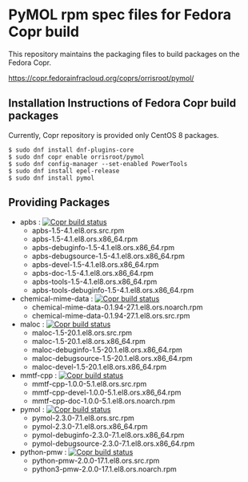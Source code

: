 # PyMOL rpm spec files for Fedora Copr build
This repository maintains the packaging files to build packages on the Fedora Copr.

https://copr.fedorainfracloud.org/coprs/orrisroot/pymol/

## Installation Instructions of Fedora Copr build packages
Currently, Copr repository is provided only CentOS 8 packages.
```
$ sudo dnf install dnf-plugins-core
$ sudo dnf copr enable orrisroot/pymol
$ sudo dnf config-manager --set-enabled PowerTools
$ sudo dnf install epel-release
$ sudo dnf install pymol
```

## Providing Packages
* apbs : [![Copr build status](https://copr.fedorainfracloud.org/coprs/orrisroot/pymol/package/apbs/status_image/last_build.png)](https://copr.fedorainfracloud.org/coprs/orrisroot/pymol/package/apbs/)
  * apbs-1.5-4.1.el8.ors.src.rpm
  * apbs-1.5-4.1.el8.ors.x86_64.rpm
  * apbs-debuginfo-1.5-4.1.el8.ors.x86_64.rpm
  * apbs-debugsource-1.5-4.1.el8.ors.x86_64.rpm
  * apbs-devel-1.5-4.1.el8.ors.x86_64.rpm
  * apbs-doc-1.5-4.1.el8.ors.x86_64.rpm
  * apbs-tools-1.5-4.1.el8.ors.x86_64.rpm
  * apbs-tools-debuginfo-1.5-4.1.el8.ors.x86_64.rpm
* chemical-mime-data : [![Copr build status](https://copr.fedorainfracloud.org/coprs/orrisroot/pymol/package/chemical-mime-data/status_image/last_build.png)](https://copr.fedorainfracloud.org/coprs/orrisroot/pymol/package/chemical-mime-data/)
  * chemical-mime-data-0.1.94-27.1.el8.ors.noarch.rpm
  * chemical-mime-data-0.1.94-27.1.el8.ors.src.rpm
* maloc : [![Copr build status](https://copr.fedorainfracloud.org/coprs/orrisroot/pymol/package/maloc/status_image/last_build.png)](https://copr.fedorainfracloud.org/coprs/orrisroot/pymol/package/maloc/)
  * maloc-1.5-20.1.el8.ors.src.rpm
  * maloc-1.5-20.1.el8.ors.x86_64.rpm
  * maloc-debuginfo-1.5-20.1.el8.ors.x86_64.rpm
  * maloc-debugsource-1.5-20.1.el8.ors.x86_64.rpm
  * maloc-devel-1.5-20.1.el8.ors.x86_64.rpm
* mmtf-cpp : [![Copr build status](https://copr.fedorainfracloud.org/coprs/orrisroot/pymol/package/mmtf-cpp/status_image/last_build.png)](https://copr.fedorainfracloud.org/coprs/orrisroot/pymol/package/mmtf-cpp/)
  * mmtf-cpp-1.0.0-5.1.el8.ors.src.rpm
  * mmtf-cpp-devel-1.0.0-5.1.el8.ors.x86_64.rpm
  * mmtf-cpp-doc-1.0.0-5.1.el8.ors.noarch.rpm
* pymol : [![Copr build status](https://copr.fedorainfracloud.org/coprs/orrisroot/pymol/package/pymol/status_image/last_build.png)](https://copr.fedorainfracloud.org/coprs/orrisroot/pymol/package/pymol/)
  * pymol-2.3.0-7.1.el8.ors.src.rpm
  * pymol-2.3.0-7.1.el8.ors.x86_64.rpm
  * pymol-debuginfo-2.3.0-7.1.el8.ors.x86_64.rpm
  * pymol-debugsource-2.3.0-7.1.el8.ors.x86_64.rpm
* python-pmw : [![Copr build status](https://copr.fedorainfracloud.org/coprs/orrisroot/pymol/package/python-pmw/status_image/last_build.png)](https://copr.fedorainfracloud.org/coprs/orrisroot/pymol/package/python-pmw/)
  * python-pmw-2.0.0-17.1.el8.ors.src.rpm
  * python3-pmw-2.0.0-17.1.el8.ors.noarch.rpm
